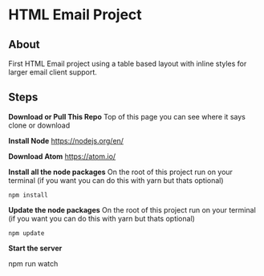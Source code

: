 # HTML Email Project

**About**
---------
First HTML Email project using a table based layout with inline styles for
larger email client support.

**Steps**
---------

**Download or Pull This Repo**
	Top of this page you can see where it says clone or download

 **Install Node**
	https://nodejs.org/en/

**Download Atom**
	https://atom.io/

 **Install all the node packages**
On the root of this project run on your terminal (if you want you can do this with yarn but thats optional)

    npm install

 **Update the node packages**
On the root of this project run on your terminal (if you want you can do this with yarn but thats optional)

    npm update


**Start the server**

  npm run watch
